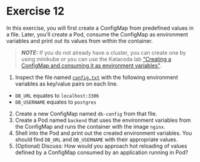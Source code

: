 # Exercise 12

In this exercise, you will first create a ConfigMap from predefined values in a file. Later, you'll create a Pod, consume the ConfigMap as environment variables and print out its values from within the container.

> **_NOTE:_** If you do not already have a cluster, you can create one by using minikube or you can use the Katacoda lab ["Creating a ConfigMap and consuming it as environment variables"](https://learning.oreilly.com/scenarios/ckad-configuration-creating/9781098104917/).

1. Inspect the file named [`config.txt`](./config.txt) with the following environment variables as key/value pairs on each line.

- `DB_URL` equates to `localhost:3306`
- `DB_USERNAME` equates to `postgres`

2. Create a new ConfigMap named `db-config` from that file.
3. Create a Pod named `backend` that uses the environment variables from the ConfigMap and runs the container with the image `nginx`.
4. Shell into the Pod and print out the created environment variables. You should find `DB_URL` and `DB_USERNAME` with their appropriate values.
5. (Optional) Discuss: How would you approach hot reloading of values defined by a ConfigMap consumed by an application running in Pod?
